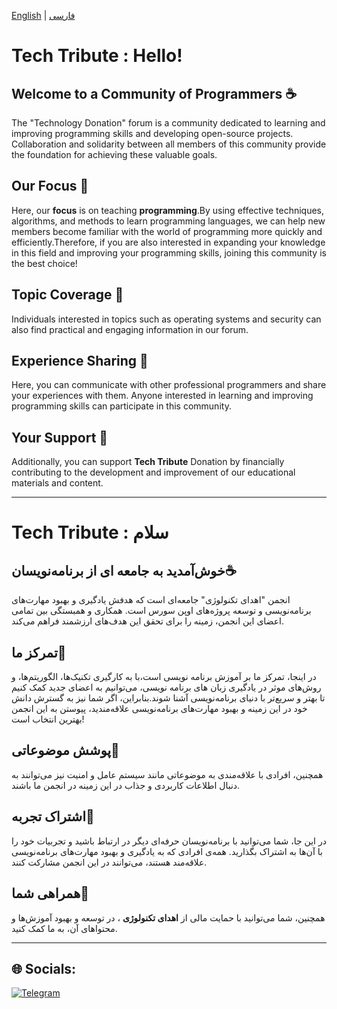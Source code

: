 [English](#tech-tribute--hello)  |  [فارسی](#tech-tribute--سلام)
# Tech Tribute : Hello!
## Welcome to a Community of Programmers ☕
The "Technology Donation" forum is a community dedicated to learning and improving programming skills and developing open-source projects. Collaboration and solidarity between all members of this community provide the foundation for achieving these valuable goals.
## Our Focus 🎯
 Here, our **focus** is on teaching **programming**.By using effective techniques, algorithms, and methods to learn programming languages, we can help new members become familiar with the world of programming more quickly and efficiently.Therefore, if you are also interested in expanding your knowledge in this field and improving your programming skills, joining this community is the best choice! 
## Topic Coverage 📜
Individuals interested in topics such as operating systems and security can also find practical and engaging information in our forum.
## Experience Sharing 📑
Here, you can communicate with other professional programmers and share your experiences with them. Anyone interested in learning and improving programming skills can participate in this community.
## Your Support 💎
Additionally, you can support **Tech Tribute**  Donation by financially contributing to the development and improvement of our educational materials and content.
***
# Tech Tribute : سلام
## خوش‌آمدید به جامعه ای از برنامه‌نویسان☕️
انجمن "اهدای تکنولوژی" جامعه‌ای است که هدفش یادگیری و بهبود مهارت‌های برنامه‌نویسی و توسعه پروژه‌های اوپن سورس است. همکاری و همبستگی بین تمامی اعضای این انجمن، زمینه را برای تحقق این هدف‌های ارزشمند فراهم می‌کند. 
## تمرکز ما🎯
  در اینجا، تمرکز ما بر آموزش برنامه نویسی است،با به کارگیری تکنیک‌ها، الگوریتم‌ها، و روش‌های موثر در یادگیری زبان های برنامه نویسی، می‌توانیم به اعضای جدید کمک کنیم تا بهتر و سریع‌تر با دنیای برنامه‌نویسی آشنا شوند.بنابراین، اگر شما نیز به گسترش دانش خود در این زمینه و بهبود مهارت‌های برنامه‌نویسی علاقه‌مندید، پیوستن به این انجمن بهترین انتخاب است!
## پوشش موضوعاتی📜
همچنین، افرادی با علاقه‌مندی به موضوعاتی مانند سیستم عامل و امنیت نیز می‌توانند به دنبال اطلاعات کاربردی و جذاب در این زمینه در انجمن ما باشند.
## اشتراک تجربه📑
در این جا، شما می‌توانید با برنامه‌نویسان حرفه‌ای دیگر در ارتباط باشید و تجربیات خود را با آن‌ها به اشتراک بگذارید. همه‌ی افرادی که به یادگیری و بهبود مهارت‌های برنامه‌نویسی علاقه‌مند هستند، می‌توانند در این انجمن مشارکت کنند. 
## همراهی شما💎
همچنین، شما می‌توانید با حمایت مالی از **اهدای تکنولوژی** ، در توسعه و بهبود آموزش‌ها و محتواهای آن، به ما کمک کنید.
***
## 🌐 Socials:
[![Telegram](https://img.shields.io/badge/Telegram-1769ff?logo=Telegram&logoColor=white)](https://t.me/programmerchalleng) 
